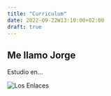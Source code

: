 ```yaml
---
title: "Curriculum"
date: 2022-09-22W13:10:00+02:00
draft: true
---
```


## Me llamo Jorge
Estudio en...

![Los Enlaces](https://cpilosenlaces.com/wp-content/uploads/2014/11/logo_cpifp-300x116.png)